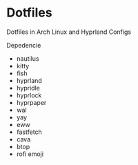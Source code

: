 # Dotfiles
Dotfiles in Arch Linux and Hyprland Configs

Depedencie

- nautilus
- kitty
- fish
- hyprland
- hypridle
- hyprlock
- hyprpaper
- wal
- yay
- eww
- fastfetch
- cava
- btop
- rofi emoji

